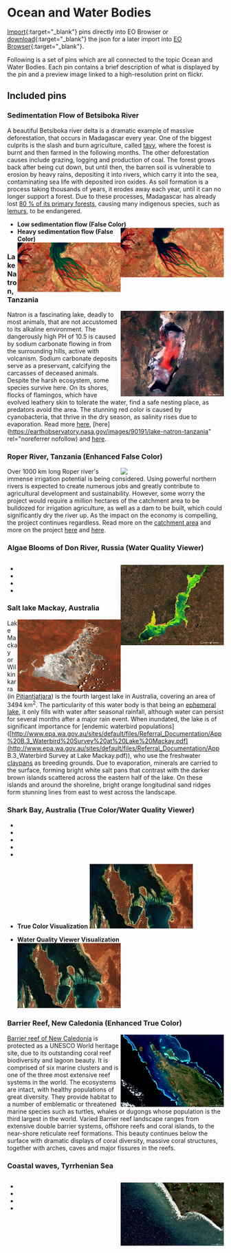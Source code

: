 # Ocean and Water Bodies 

[Import](https://apps.sentinel-hub.com/eo-browser/?sharedPinsListId=f2395499-7d59-43d7-9f6f-f1557ff34bae){:target="_blank"} pins directly into EO Browser or [download](Ocean_and_Water_Bodies.json){:target="_blank"} the json for a later import into [EO Browser](https://apps.sentinel-hub.com/eo-browser/?zoom=10&lat=41.9&lng=12.5&themeId=DEFAULT-THEME){:target="_blank"}.

Following is a set of pins which are all connected to the topic Ocean and Water Bodies. Each pin contains a brief description of what is displayed by the pin and a preview image linked to a high-resolution print on flickr.

## Included pins 

### Sedimentation Flow of Betsiboka River 

A beautiful Betsiboka river delta is a dramatic example of massive deforestation, that occurs in Madagascar every year. One of the biggest culprits is the slash and burn agriculture, called [tavy](https://www.madamagazine.com/en/english-tavy-kahlschlag-einer-insel/), where the forest is burnt and then farmed in the following months. The other deforestation causes include grazing, logging and production of coal. The forest grows back after being cut down, but until then, the barren soil is vulnerable to erosion by heavy rains, depositing it into rivers, which carry it into the sea, contaminating sea life with deposited iron oxides. As soil formation is a process taking thousands of years, it erodes away each year, until it can no longer support a forest. Due to these processes, Madagascar has already lost [80 % of its primary forests](https://www.eoi.es/blogs/guidopreti/2014/02/04/deforestation-in-madagascar-a-threat-to-its-biodiversity/), causing many indigenous species, such as [lemurs](https://monkeysandmountains.com/lemurs-madagascar/), to be endangered.

- **Low sedimentation flow (False Color)**
[<img src="fig/betsiboka_low_thumbnail.jpg" align="right" width="240">](https://www.flickr.com/photos/sentinelhub/31984210167/in/album-72157715042342946/)
- **Heavy sedimentation flow (False Color)**
[<img src="fig/betsiboka_high_thumbnail.jpg" align="right" width="240">](https://www.flickr.com/photos/sentinelhub/46200454534/in/album-72157715042342946/)

### Lake Natron, Tanzania
[<img src="fig/natron_thumbnail.jpg" align="right" width="240">](https://www.flickr.com/photos/sentinelhub/49378677431/in/album-72157715042342946/)
Natron is a fascinating lake, deadly to most animals, that are not accustomed to its alkaline environment. The dangerously high PH of 10.5 is caused by sodium carbonate flowing in from the surrounding hills, active with volcanism. Sodium carbonate deposits serve as a preservant, calcifying the carcasses of deceased animals. 
Despite the harsh ecosystem, some species survive here. On its shores, flocks of flamingos, which have evolved leathery skin to tolerate the water, find a safe nesting place, as predators avoid the area. The stunning red color is caused by cyanobacteria, that thrive in the dry season, as salinity rises due to evaporation. Read more [here](https://www.smithsonianmag.com/travel/flamingos-find-life-among-death-180959265/), [here](https://earthobservatory.nasa.gov/images/90191/lake-natron-tanzania" rel="noreferrer nofollow) and [here](https://www.livescience.com/40135-photographer-rick-brandt-lake-natron.html).

### Roper River, Tanzania (Enhanced False Color)
[<img src="fig/roper_river_thumbnaill.jpg" align="right" width="240">](https://www.flickr.com/photos/sentinelhub/49263368336/in/album-72157715042342946/)
Over 1000 km long Roper river's immense irrigation potential is being considered. Using powerful northern rivers is expected to create numerous jobs and greatly contribute to agricultural development and sustainability. However, some worry the project would require a million hectares of the catchment area to be bulldozed for irrigation agriculture, as well as a dam to be built, which could significantly dry the river up. As the impact on the economy is compelling, the project continues regardless. Read more on the [catchment area](https://web.archive.org/web/20150401172739/http://lrm.nt.gov.au/__data/assets/pdf_file/0003/20766/overview4.pdf) and more on the project [here](https://www.irrigationaustralia.com.au/news/water-its-our-dam-shame) and [here](https://www.topendcoasts.org.au/concern_for_the_roper_river_abc_country_hour).

### Algae Blooms of Don River, Russia (Water Quality Viewer)
[<img src="fig/algae_blooms_donn_thumbnail.jpg" align="right" width="240">](https://www.flickr.com/photos/sentinelhub/49658162857/in/album-72157715042342946/)
-
-
-
-
-

### Salt lake Mackay, Australia
[<img src="fig/lake_mackay_thumbnail.jpg" align="right" width="240">](https://www.flickr.com/photos/sentinelhub/50097367736/in/album-72157715042342946/)
Lake Mackay or Wilkinkarra (in [Pitjantjatjara](https://ulurutoursaustralia.com.au/blog/the-culture-and-heritage-of-the-pitjantjatjara-in-central-australia/)) is the fourth largest lake in Australia, covering an area of  3494 km<sup>2</sup>. The particularity of this water body is that being an [ephemeral lake](https://www.sciencedirect.com/topics/earth-and-planetary-sciences/ephemeral-lake), it only fills with water after seasonal rainfall, although water can persist for several months after a major rain event.  When inundated, the lake is of significant importance for [endemic waterbird populations]([http://www.epa.wa.gov.au/sites/default/files/Referral_Documentation/App%20B.3_Waterbird%20Survey%20at%20Lake%20Mackay.pdf](http://www.epa.wa.gov.au/sites/default/files/Referral_Documentation/App B.3_Waterbird Survey at Lake Mackay.pdf)), who use the freshwater [claypans](https://www.merriam-webster.com/dictionary/claypan) as breeding grounds. Due to evaporation, minerals are carried to the surface, forming bright white salt pans that contrast with the darker brown islands scattered across the eastern half of the lake. On these islands and around the shoreline, bright orange longitudinal sand ridges form stunning lines from east to west across the landscape. 

### Shark Bay, Australia (True Color/Water Quality Viewer)
-
-
-
-
-

- **True Color Visualization**
[<img src="fig/shark_bay_quality_thumbnail.jpg" width="240">](https://www.flickr.com/photos/sentinelhub/50096741223/in/album-72157715042342946/)

- **Water Quality Viewer Visualization**
[<img src="fig/shark_bay_thumbnail.jpg" width="240">](https://www.flickr.com/photos/sentinelhub/50096780413/in/album-72157715042342946/)

### Barrier Reef, New Caledonia (Enhanced True Color)
[<img src="fig/barrier_reef_thumbnail.jpg" align="right" width="240">](https://www.flickr.com/photos/sentinelhub/50097616942/in/album-72157715042342946/)
[Barrier reef of New Caledonia](https://whc.unesco.org/en/list/1115/) is protected as a UNESCO World heritage site, due to its outstanding coral reef biodiversity and lagoon beauty. It is comprised of six marine clusters and is one of the three most extensive reef systems in the world. The ecosystems are intact, with healthy populations of great diversity. They provide habitat to a number of emblematic or threatened marine species such as turtles, whales or dugongs whose population is the third largest in the world.
Varied Barrier reef landscape ranges from extensive double barrier systems, offshore reefs and coral islands, to the near-shore reticulate reef formations. This beauty continues below the surface with dramatic displays of coral diversity, massive coral structures, together with arches, caves and major fissures in the reefs.

### Coastal waves, Tyrrhenian Sea
[<img src="fig/waves_thumbnail.jpg" align="right" width="240">](https://www.flickr.com/photos/sentinelhub/50097630327/in/album-72157715042342946/)
-
-
-
-
-
